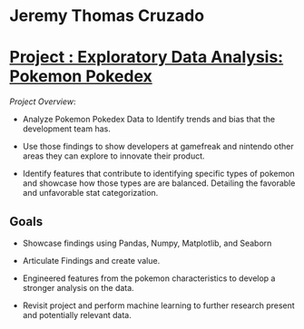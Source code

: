 # Jeremy Thomas Cruzado

# [Project : Exploratory Data Analysis: Pokemon Pokedex ](https://github.com/AlignedMind/Pokedex_EDA)

*Project Overview*:

- Analyze Pokemon Pokedex Data to Identify trends and bias that the development team has.

- Use those findings to show developers at gamefreak and nintendo other areas they can explore to innovate their product.

- Identify features that contribute to identifying specific types of pokemon and showcase how those types are are balanced. Detailing the favorable and unfavorable stat categorization.


## Goals

- Showcase findings using Pandas, Numpy, Matplotlib, and Seaborn

- Articulate Findings and create value.

- Engineered features from the pokemon characteristics to develop a stronger analysis on the data.

- Revisit project and perform machine learning to further research present and potentially relevant data.




